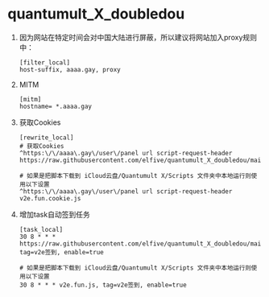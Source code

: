 # quantumult_X_doubledou

1. 因为网站在特定时间会对中国大陆进行屏蔽，所以建议将网站加入proxy规则中：

    ```
    [filter_local]
    host-suffix, aaaa.gay, proxy
    ```

2. MITM

    ```
    [mitm]
    hostname= *.aaaa.gay
    ```

3. 获取Cookies

    ```
    [rewrite_local]
    # 获取Cookies
    ^https:\/\/aaaa\.gay\/user\/panel url script-request-header https://raw.githubusercontent.com/elfive/quantumult_X_doubledou/main/v2e.fun.cookie.js
    
    # 如果是把脚本下载到 iCloud云盘/Quantumult X/Scripts 文件夹中本地运行则使用以下设置
    ^https:\/\/aaaa\.gay\/user\/panel url script-request-header v2e.fun.cookie.js
    ```

4. 增加task自动签到任务

    ```
    [task_local]
    30 8 * * * https://raw.githubusercontent.com/elfive/quantumult_X_doubledou/main/v2e.fun.js, tag=v2e签到, enable=true
    
    # 如果是把脚本下载到 iCloud云盘/Quantumult X/Scripts 文件夹中本地运行则使用以下设置
    30 8 * * * v2e.fun.js, tag=v2e签到, enable=true
    ```

